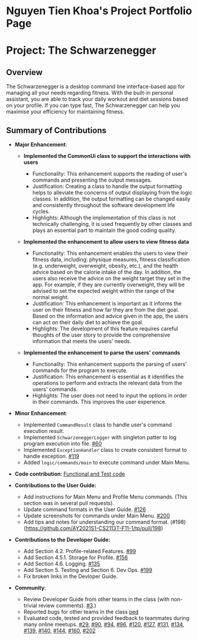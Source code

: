 # Nguyen Tien Khoa's Project Portfolio Page

# Project: The Schwarzenegger
## Overview
The Schwarzenegger is a desktop command line interface-based app for managing all your needs regarding fitness. With the built-in personal assistant, you are able to track your daily workout and diet sessions based on your profile. If you can type fast, The Schwarzenegger can help you maximise your efficiency for maintaining fitness.

## Summary of Contributions 
+ **Major Enhancement**:
   + **Implemented the CommonUi class to support the interactions with users**
      + Functionality: This enhancement supports the reading of user's commands and presenting the output messages.
      + Justification: Creating a class to handle the output formatting helps to alleviate the concerns of output displaying from the logic classes. In addition, the output formatting can be changed easily and consistently throughout the software development life cycles.
      + Highlights: Although the implementation of this class is not technically challenging, it is used frequently by other classes and plays an essential part to maintain the good coding quality. 
            
  + **Implemented the enhancement to allow users to view fitness data**
       + Functionality: This enhancement enables the users to view their fitness data, including: physique measures, fitness classification (e.g. underweight, overweight, obesity, etc.), and the health advice based on the calorie intake of the day. In addition, the users also receive the advice on the weight target they set in the app. For example, if they are currently overweight, they will be advised to set the expected weight within the range of the normal weight.  
       + Justification: This enhancement is important as it informs the user on their fitness and how far they are from the diet goal. Based on the information and advice given in the app, the users can act on their daily diet to achieve the goal.
       + Highlights: The development of this feature requires careful thoughts of the user story to provide the comprehensive information that meets the users' needs.
       
  + **Implemented the enhancement to parse the users' commands**
      + Functionality: This enhancement supports the parsing of users' commands for the program to execute. 
      + Justification: This enhancement is essential as it identifies the operations to perform and extracts the relevant data from the users' commands.
      + Highlights: The user does not need to input the options in order in their commands. This improves the user experience. 
      
+ **Minor Enhancement**:
    + Implemented `CommandResult` class to handle user's command execution result.
    + Implemented `SchwarzeneggerLogger` with singleton patter to log program execution into file. [#60](https://github.com/AY2021S1-CS2113T-F11-1/tp/pull/60)
    + Implemented `ExceptionHandler` class to create consistent format to handle exception. [#119](https://github.com/AY2021S1-CS2113T-F11-1/tp/pull/119)
    + Added `logic/commands/main` to execute command under Main Menu.
    
+ **Code contribution**: [Functional and Test code](https://nus-cs2113-ay2021s1.github.io/tp-dashboard/#breakdown=true&search=tienkhoa16&sort=groupTitle&sortWithin=title&since=2020-09-27&timeframe=commit&mergegroup=&groupSelect=groupByRepos&checkedFileTypes=docs~functional-code~test-code~other&tabOpen=true&tabType=authorship)

+ **Contributions to the User Guide:**
    + Add instructions for Main Menu and Profile Menu commands. (This section was in several pull requests).
    + Update command formats in the User Guide. [#126](https://github.com/AY2021S1-CS2113T-F11-1/tp/pull/126)
    + Update screenshots for commands under Main Menu. [#200](https://github.com/AY2021S1-CS2113T-F11-1/tp/pull/200)
    + Add tips and notes for understanding our command format. (#198)(https://github.com/AY2021S1-CS2113T-F11-1/tp/pull/198)

+ **Contributions to the Developer Guide:**
    + Add Section 4.2. Profile-related Features. [#99](https://github.com/AY2021S1-CS2113T-F11-1/tp/pull/99)
    + Add Section 4.5.1. Storage for Profile. [#156](https://github.com/AY2021S1-CS2113T-F11-1/tp/pull/156)
    + Add Section 4.6. Logging. [#135](https://github.com/AY2021S1-CS2113T-F11-1/tp/pull/135)
    + Add Section 5. Testing and Section 6. Dev Ops. [#199](https://github.com/AY2021S1-CS2113T-F11-1/tp/pull/199)
    + Fix broken links in the Devloper Guide.

+ **Community**:
    + Review Developer Guide from other teams in the class (with non-trivial review comments). [#3](https://github.com/nus-cs2113-AY2021S1/tp/pull/3).)
    + Reported bugs for other teams in the class [ped](https://github.com/tienkhoa16/ped/issues)
    + Evaluated code, tested and provided feedback to teammates during many online meetups. [#29](https://github.com/AY2021S1-CS2113T-F11-1/tp/pull/29), [#90](https://github.com/AY2021S1-CS2113T-F11-1/tp/pull/90), [#94](https://github.com/AY2021S1-CS2113T-F11-1/tp/pull/90), [#96](https://github.com/AY2021S1-CS2113T-F11-1/tp/pull/96), [#120](https://github.com/AY2021S1-CS2113T-F11-1/tp/pull/120), [#127](https://github.com/AY2021S1-CS2113T-F11-1/tp/pull/127), [#131](https://github.com/AY2021S1-CS2113T-F11-1/tp/pull/131), [#134](https://github.com/AY2021S1-CS2113T-F11-1/tp/pull/134), [#139](https://github.com/AY2021S1-CS2113T-F11-1/tp/pull/139), [#140](https://github.com/AY2021S1-CS2113T-F11-1/tp/pull/140), [#144](https://github.com/AY2021S1-CS2113T-F11-1/tp/pull/144), [#160](https://github.com/AY2021S1-CS2113T-F11-1/tp/pull/160), [#202](https://github.com/AY2021S1-CS2113T-F11-1/tp/pull/202)
